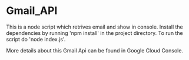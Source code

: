# Gmail_API

This is a node script which retrives email and show in console. Install the dependencies by running 'npm install' in the project directory. To run the script do 'node index.js'.

More details about this Gmail Api can be found in Google Cloud Console.
